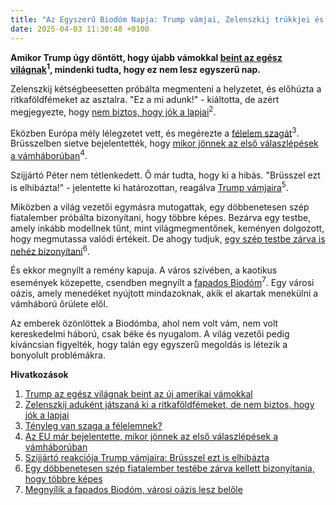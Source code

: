 ```yaml
---
title: "Az Egyszerű Biodóm Napja: Trump vámjai, Zelenszkij trükkjei és Szijjártó bölcsessége"
date: 2025-04-03 11:30:48 +0100
---
```


**Amikor Trump úgy döntött, hogy újabb vámokkal <a href="/gazdasag/2025/04/02/trump-vamok-felszabadulas-napja-europai-unio">beint az egész világnak</a><sup>1</sup>, mindenki tudta, hogy ez nem lesz egyszerű nap.**

Zelenszkij kétségbeesetten próbálta megmenteni a helyzetet, és előhúzta a ritkaföldfémeket az asztalra. "Ez a mi adunk!" - kiáltotta, de azért megjegyezte, hogy <a href="/gazdasag/2025/02/13/ukrajna-asvanyi-anyagok-donald-trump-zelenszkij-katonai-tamogatas-eselyei-orosz-ukran-haboru">nem biztos, hogy jók a lapjai</a><sup>2</sup>.

Eközben Európa mély lélegzetet vett, és megérezte a <a href="/eszkombajn/2025/03/20/tenyleg-van-szaga-a-felelemnek">félelem szagát</a><sup>3</sup>. Brüsszelben sietve bejelentették, hogy <a href="/gazdasag/2025/04/03/donald-trump-brutalis-vamokat-jelentett-be-sokkolta-az-egesz-vilaggazdasagot-vamhaboru-eu-azsia-amerika-tozsde-arfolyameses-dollar-kulfoldi-rekciok">mikor jönnek az első válaszlépések a vámháborúban</a><sup>4</sup>.

Szijjártó Péter nem tétlenkedett. Ő már tudta, hogy ki a hibás. "Brüsszel ezt is elhibázta!" - jelentette ki határozottan, reagálva <a href="/belfold/2025/04/03/szijjarto-reakcio-trump-vamok-brusszeli-hiba">Trump vámjaira</a><sup>5</sup>.

Miközben a világ vezetői egymásra mutogattak, egy döbbenetesen szép fiatalember próbálta bizonyítani, hogy többre képes. Bezárva egy testbe, amely inkább modellnek tűnt, mint világmegmentőnek, keményen dolgozott, hogy megmutassa valódi értékeit. De ahogy tudjuk, <a href="/after/2025/04/02/val-kilmer-meghalt-portre-szerepei">egy szép testbe zárva is nehéz bizonyítani</a><sup>6</sup>.

És ekkor megnyílt a remény kapuja. A város szívében, a kaotikus események közepette, csendben megnyílt a <a href="/belfold/2025/04/02/megnyilik-a-fapados-biodom-varosi-oazis-lesz-belole">fapados Biodóm</a><sup>7</sup>. Egy városi oázis, amely menedéket nyújtott mindazoknak, akik el akartak menekülni a vámháború őrülete elől.

Az emberek özönlöttek a Biodómba, ahol nem volt vám, nem volt kereskedelmi háború, csak béke és nyugalom. A világ vezetői pedig kíváncsian figyelték, hogy talán egy egyszerű megoldás is létezik a bonyolult problémákra.

**Hivatkozások**

1. <a href="https://telex.hu/gazdasag/2025/04/02/trump-vamok-felszabadulas-napja-europai-unio">Trump az egész világnak beint az új amerikai vámokkal</a>
2. <a href="https://telex.hu/gazdasag/2025/02/13/ukrajna-asvanyi-anyagok-donald-trump-zelenszkij-katonai-tamogatas-eselyei-orosz-ukran-haboru">Zelenszkij aduként játszaná ki a ritkaföldfémeket, de nem biztos, hogy jók a lapjai</a>
3. <a href="https://telex.hu/eszkombajn/2025/03/20/tenyleg-van-szaga-a-felelemnek">Tényleg van szaga a félelemnek?</a>
4. <a href="https://telex.hu/gazdasag/2025/04/03/donald-trump-brutalis-vamokat-jelentett-be-sokkolta-az-egesz-vilaggazdasagot-vamhaboru-eu-azsia-amerika-tozsde-arfolyameses-dollar-kulfoldi-rekciok">Az EU már bejelentette, mikor jönnek az első válaszlépések a vámháborúban</a>
5. <a href="https://telex.hu/belfold/2025/04/03/szijjarto-reakcio-trump-vamok-brusszeli-hiba">Szijjártó reakciója Trump vámjaira: Brüsszel ezt is elhibázta</a>
6. <a href="https://telex.hu/after/2025/04/02/val-kilmer-meghalt-portre-szerepei">Egy döbbenetesen szép fiatalember testébe zárva kellett bizonyítania, hogy többre képes</a>
7. <a href="https://telex.hu/belfold/2025/04/02/megnyilik-a-fapados-biodom-varosi-oazis-lesz-belole">Megnyílik a fapados Biodóm, városi oázis lesz belőle</a>
